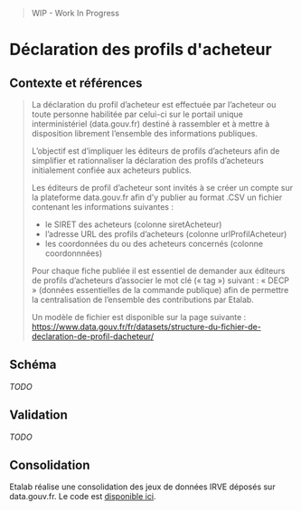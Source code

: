 > WIP - Work In Progress

# Déclaration des profils d'acheteur

## Contexte et références

> La déclaration du profil d’acheteur est effectuée par l’acheteur ou toute personne habilitée par celui-ci sur le portail unique interministériel (data.gouv.fr) destiné à rassembler et à mettre à disposition librement l’ensemble des informations publiques.
>
> L’objectif est d’impliquer les éditeurs de profils d’acheteurs afin de simplifier et rationnaliser la déclaration des profils d’acheteurs initialement confiée aux acheteurs publics.
>
> Les éditeurs de profil d’acheteur sont invités à se créer un compte sur la plateforme data.gouv.fr afin d’y publier au format .CSV un fichier contenant les informations suivantes :
>
> - le SIRET des acheteurs (colonne siretAcheteur)
> - l’adresse URL des profils d’acheteurs (colonne urlProfilAcheteur)
> - les coordonnées du ou des acheteurs concernés (colonne coordonnnées)
>
> Pour chaque fiche publiée il est essentiel de demander aux éditeurs de profils d’acheteurs d’associer le mot clé (« tag ») suivant : « DECP » (données essentielles de la commande publique) afin de permettre la centralisation de l’ensemble des contributions par Etalab.
>
> Un modèle de fichier est disponible sur la page suivante : https://www.data.gouv.fr/fr/datasets/structure-du-fichier-de-declaration-de-profil-dacheteur/

## Schéma

_TODO_

## Validation

_TODO_

## Consolidation

Etalab réalise une consolidation des jeux de données IRVE déposés sur data.gouv.fr. Le code est [disponible ici](https://github.com/etalab/schema.data.gouv.fr/tree/master/decp-dpa/aggregration).
